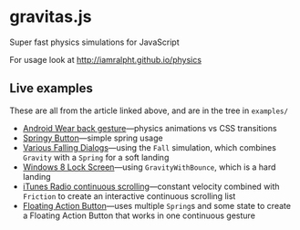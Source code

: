 # gravitas.js
Super fast physics simulations for JavaScript

For usage look at http://iamralpht.github.io/physics

## Live examples

These are all from the article linked above, and are in the tree in `examples/`

 * [Android Wear back gesture](https://cdn.rawgit.com/iamralpht/gravitas.js/master/examples/AndroidWear/index.html)&mdash;physics animations vs CSS transitions
 * [Springy Button](https://cdn.rawgit.com/iamralpht/gravitas.js/master/examples/Buttons/index.html)&mdash;simple spring usage
 * [Various Falling Dialogs](https://cdn.rawgit.com/iamralpht/gravitas.js/master/examples/FallingDialogs/index.html)&mdash;using the `Fall` simulation, which combines `Gravity` with a `Spring` for a soft landing
 * [Windows 8 Lock Screen](https://cdn.rawgit.com/iamralpht/gravitas.js/master/examples/LockScreen/index.html)&mdash;using `GravityWithBounce`, which is a hard landing
 * [iTunes Radio continuous scrolling](https://cdn.rawgit.com/iamralpht/gravitas.js/master/examples/iTunesRadio/index.html)&mdash;constant velocity combined with `Friction` to create an interactive continuous scrolling list
 * [Floating Action Button](https://cdn.rawgit.com/iamralpht/gravitas.js/master/examples/FloatingActionButton/index.html)&mdash;uses multiple `Spring`s and some state to create a Floating Action Button that works in one continuous gesture

